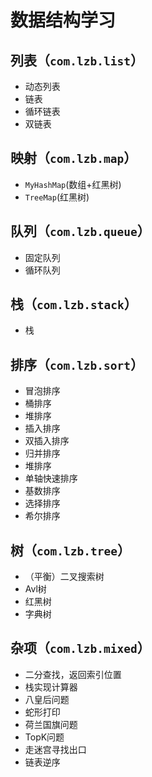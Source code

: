# 数据结构学习

## 列表（`com.lzb.list`）

* 动态列表
* 链表
* 循环链表
* 双链表
    
## 映射（`com.lzb.map`）
* `MyHashMap`(数组+红黑树)
* `TreeMap`(红黑树)
    
## 队列（`com.lzb.queue`）
* 固定队列
* 循环队列

## 栈（`com.lzb.stack`）
* 栈

## 排序（`com.lzb.sort`）
* 冒泡排序
* 桶排序
* 堆排序
* 插入排序
* 双插入排序
* 归并排序
* 堆排序
* 单轴快速排序
* 基数排序
* 选择排序
* 希尔排序
    
## 树（`com.lzb.tree`）
* （平衡）二叉搜索树
* Avl树
* 红黑树
* 字典树
    
## 杂项（`com.lzb.mixed`）
* 二分查找，返回索引位置
* 栈实现计算器
* 八皇后问题
* 蛇形打印
* 荷兰国旗问题
* TopK问题
* 走迷宫寻找出口
* 链表逆序
    


